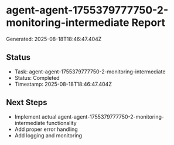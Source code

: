 # agent-agent-1755379777750-2-monitoring-intermediate Report

Generated: 2025-08-18T18:46:47.404Z

## Status
- Task: agent-agent-1755379777750-2-monitoring-intermediate
- Status: Completed
- Timestamp: 2025-08-18T18:46:47.404Z

## Next Steps
- Implement actual agent-agent-1755379777750-2-monitoring-intermediate functionality
- Add proper error handling
- Add logging and monitoring
